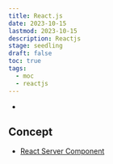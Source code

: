 ```yaml
---
title: React.js
date: 2023-10-15
lastmod: 2023-10-15
description: Reactjs
stage: seedling
draft: false
toc: true
tags:
  - moc
  - reactjs
---
```

- 
## Concept
- [React Server Component](../garden/react-server-component)